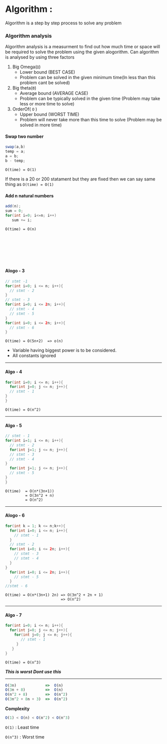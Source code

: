 # Algorithm :
Algorithm is a step by step process to solve any problem

### Algorithm analysis
 Algorithm analysis is a measurment to find out how much time or space will be required to solve the problem using the given alogorithm.
Can algorithm is analysed by using three factors
1. Big Omega(`Ω`)
    - Lower bound (BEST CASE)
    - Problem can be solved in the given minimum time(In less than this problem cant be solved)
2. Big theta(`Θ`)
    - Average bound (AVERAGE CASE)
    - Problem can be typically solved in the given time (Problem may take less or more time to solve)
3. OrderOf( `O` )
    - Upper bound (WORST TIME)
    - Problem will never take more than this time to solve (Problem may be solved in more time)

#### Swap two number

```java
swap(a,b)
temp = a;
a = b;
b - temp;
```
`O(time) = O(1)`

If there is a 20 or 200 statament but they are fixed then we can say same thing as `O(time) = O(1)`

#### Add n natural numbers

```java
add(n);
sum = 0;
for(int i=0; i<=n; i++)
   sum += i;
```
`O(time) = O(n)`

<br><br><br><br><br>

#### Alogo - 3

```java
// stmt -1
for(int i=0; i <= n; i++){
  // stmt - 2
}
// stmt - 3
for(int i=0; i <= 2n; i++){
  // stmt - 4
  // stmt - 5
}
for(int i=0; i <= 2n; i++){
  // stmt - 6
}
```

`O(time) = O(5n+2)  => o(n)`

- Variable having biggest power is to be considered.
- All constants ignored

---

#### Algo - 4

```java
for(int i=0; i <= n; i++){
  for(int j=0; j <= n; j++){
  // stmt - 1
}
}
```
`O(time) = O(n^2)`

---

#### Algo - 5

```java
// stmt - 1
for(int i=1; i <= n; i++){
  // stmt - 2
  for(int j=1; j <= n; j++){
  // stmt - 3
  // stmt - 4
}
  for(int j=1; j <= n; j++){
  // stmt - 5
}
}
```

```
O(time)  = O(n*(3n+1))
         = O(3n^2 + n)
         = O(n^2)
```
---


#### Alogo - 6

```java
for(int k = 1; k <= n;k++){
  for(int i=0; i <= n; i++){
    // stmt - 1
  }
  // stmt - 2
  for(int i=0; i <= 2n; i++){
    // stmt - 3
    // stmt - 4
  }
}
  for(int i=0; i <= 2n; i++){
    // stmt - 5
  }
//stmt - 6
```

```
O(time) = O(n*(3n+1) 2n) => O(3n^2 + 2n + 1)
                         => O(n^2)
```

---

#### Algo - 7

```java
for(int i=0; i <= n; i++){
  for(int j=0; j <= n; j++){
    for(int j=0; j <= n; j++){
       // stmt - 1
     }
   }
}
```

`O(time) = O(n^3)`

***This is worst Dont use this***

---

```js
O(3n)             =>  O(n)
O(3n + 8)         =>  O(n)
O(n^2 + 8)        =>  O(n^2)
O(3n^2 + 8n + 3)  =>  O(n^2)
```

**Complexity**

```js
O(1) < O(n) < O(n^2) < O(n^3)
```

`O(1)` :  Least time

`O(n^3)` : Worst time



